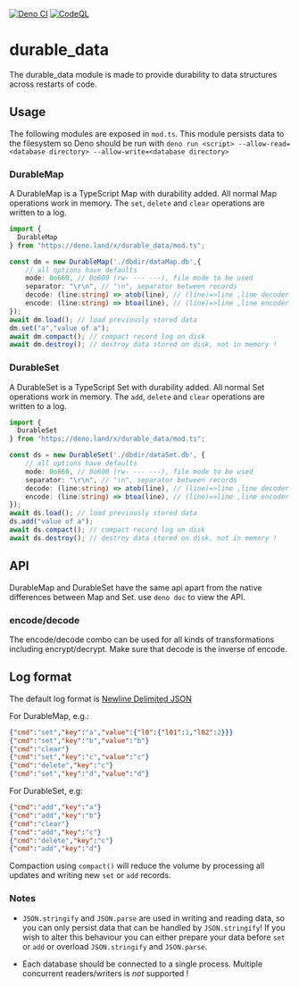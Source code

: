 
[![Deno CI](https://github.com/seriousme/durable-data/actions/workflows/deno-ci.yml/badge.svg)](https://github.com/seriousme/durable-data/actions/workflows/deno-ci.yml)
[![CodeQL](https://github.com/seriousme/durable-data/actions/workflows/codeql-analysis.yml/badge.svg)](https://github.com/seriousme/durable-data/actions/workflows/codeql-analysis.yml)


# durable_data

The durable_data module is made to provide durability to data structures across
restarts of code.

## Usage

The following modules are exposed in `mod.ts`. This module persists data to the
filesystem so Deno should be run with
`deno run <script> --allow-read=<database directory> --allow-write=<database directory>`

### DurableMap

A DurableMap is a TypeScript Map with durability added. All normal Map operations work in memory. The  `set`, `delete` and `clear` operations are written to a log. 

```ts
import {
  DurableMap
} from "https://deno.land/x/durable_data/mod.ts";

const dm = new DurableMap('./dbdir/dataMap.db',{
    // all options have defaults
    mode: 0o660, // 0o600 (rw- --- ---), file mode to be used
    separator: "\r\n", // "\n", separator between records
    decode: (line:string) => atob(line), // (line)=>line ,line decoder
    encode: (line:string) => btoa(line), // (line)=>line ,line encoder
});
await dm.load(); // load previously stored data
dm.set("a","value of a");
await dm.compact(); // compact record log on disk
await dm.destroy(); // destroy data stored on disk, not in memory !
```

### DurableSet

A DurableSet is a TypeScript Set with durability added. All normal Set operations work in memory. The  `add`, `delete` and `clear` operations are written to a log. 

```ts
import {
  DurableSet
} from "https://deno.land/x/durable_data/mod.ts";

const ds = new DurableSet('./dbdir/dataSet.db', {
    // all options have defaults
    mode: 0o660, // 0o600 (rw- --- ---), file mode to be used
    separator: "\r\n", // "\n", separator between records
    decode: (line:string) => atob(line), // (line)=>line ,line decoder
    encode: (line:string) => btoa(line), // (line)=>line ,line encoder
});
await ds.load(); // load previously stored data
ds.add("value of a");
await ds.compact(); // compact record log on disk
await ds.destroy(); // destroy data stored on disk, not in memory !
```

## API

DurableMap and DurableSet have the same api apart from the native differences between Map and Set.
use `deno doc` to view the API.

### encode/decode

The encode/decode combo can be used for all kinds of transformations including encrypt/decrypt. 
Make sure that decode is the inverse of encode.

## Log format

The default log format is [Newline Delimited JSON](http://ndjson.org/)

For DurableMap, e.g.:
```json
{"cmd":"set","key":"a","value":{"l0":{"l01":1,"l02":2}}}
{"cmd":"set","key":"b","value":"b"}
{"cmd":"clear"}
{"cmd":"set","key":"c","value":"c"}
{"cmd":"delete","key":"c"}
{"cmd":"set","key":"d","value":"d"}
``` 

For DurableSet, e.g:
```json
{"cmd":"add","key":"a"}
{"cmd":"add","key":"b"}
{"cmd":"clear"}
{"cmd":"add","key":"c"}
{"cmd":"delete","key":"c"}
{"cmd":"add","key":"d"}
```

Compaction using `compact()` will reduce the volume by processing all updates and writing new `set` or `add` records.

### Notes

- `JSON.stringify` and `JSON.parse` are used in writing and reading data, so you can only persist data that can be handled by `JSON.stringify`! If you wish to alter this behaviour you can either prepare your data before `set` or `add` or overload `JSON.stringify` and `JSON.parse`.

- Each database should be connected to a single process. Multiple concurrent readers/writers is *not* supported !

